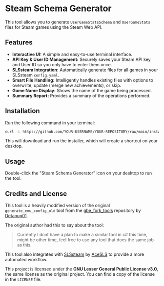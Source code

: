 # Steam Schema Generator

This tool allows you to generate `UserGameStatsSchema` and `UserGameStats` files for Steam games using the Steam Web API.

## Features

*   **Interactive UI:** A simple and easy-to-use terminal interface.
*   **API Key & User ID Management:** Securely saves your Steam API key and User ID so you only have to enter them once.
*   **SLSsteam Integration:** Automatically generate files for all games in your SLSsteam `config.yaml`.
*   **Smart File Handling:** Intelligently handles existing files with options to overwrite, update (merge new achievements), or skip.
*   **Game Name Display:** Shows the name of the game being processed.
*   **Summary Report:** Provides a summary of the operations performed.

## Installation

Run the following command in your terminal:

```bash
curl -L https://github.com/YOUR-USERNAME/YOUR-REPOSITORY/raw/main/install.sh | sh
```

This will download and run the installer, which will create a shortcut on your desktop.

## Usage

Double-click the "Steam Schema Generator" icon on your desktop to run the tool.

## Credits and License

This tool is a heavily modified version of the original `generate_emu_config_old` tool from the [gbe_fork_tools](https://github.com/Detanup01/gbe_fork_tools) repository by [Detanup01](https://github.com/Detanup01).

The original author had this to say about the tool:
> Currently I dont have a plan to make a similar tool in c# this time, might be other time, feel free to use any tool that does the same job as this.

This tool also integrates with [SLSsteam](https://github.com/AceSLS/SLSsteam) by [AceSLS](https://github.com/AceSLS) to provide a more automated workflow.

This project is licensed under the **GNU Lesser General Public License v3.0**, the same license as the original project. You can find a copy of the license in the `LICENSE` file.
